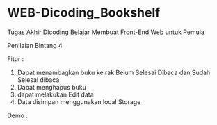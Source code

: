 # WEB-Dicoding_Bookshelf
Tugas Akhir Dicoding Belajar Membuat Front-End Web untuk Pemula

Penilaian Bintang 4

Fitur : 
  1. Dapat menambagkan buku ke rak Belum Selesai Dibaca dan Sudah Selesai dibaca
  2. Dapat menghapus buku
  3. dapat melakukan Edit data
  4. Data disimpan menggunakan local Storage

Demo : 
  
